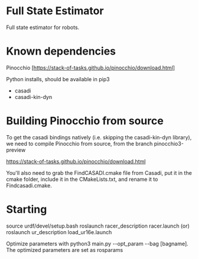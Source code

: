 # Full State Estimator

Full state estimator for robots.

# Known dependencies

Pinocchio [https://stack-of-tasks.github.io/pinocchio/download.html]

Python installs, should be available in pip3
- casadi
- casadi-kin-dyn

# Building Pinocchio from source
To get the casadi bindings natively (i.e. skipping the casadi-kin-dyn library), we need to compile Pinocchio from source, from the branch pinocchio3-preview

https://stack-of-tasks.github.io/pinocchio/download.html

You'll also need to grab the FindCASADI.cmake file from Casadi, put it in the cmake folder, include it in the CMakeLists.txt, and rename it to Findcasadi.cmake.  

# Starting
source urdf/devel/setup.bash
roslaunch racer_description racer.launch (or) roslaunch ur_description load_ur16e.launch

Optimize parameters with python3 main.py --opt_param --bag [bagname]. The optimized parameters are set as rosparams